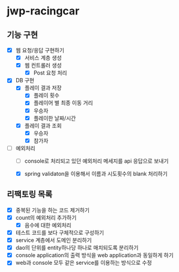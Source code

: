 # jwp-racingcar

## 기능 구현
- [X] 웹 요청/응답 구현하기
  - [X] 서비스 계층 생성
  - [X] 웹 컨트롤러 생성
    - [X] Post 요청 처리
- [X] DB 구현
  - [x] 플레이 결과 저장
    - [X] 플레이 횟수
    - [X] 플레이어 별 최종 이동 거리
    - [X] 우승자
    - [X] 플레이한 날짜/시간
  - [x] 플레이 결과 조회
    - [x] 우승자
    - [x] 참가자
  
- [ ] 예외처리
  - [ ] console로 처리되고 있던 예외처리 메세지를 api 응답으로 보내기
  - [x] spring validaton을 이용해서 이름과 시도횟수의 blank 처리하기


## 리팩토링 목록
- [x] 중복된 기능을 하는 코드 제거하기
- [x] count의 예외처리 추가하기
  - [x] 음수에 대한 예외처리
- [x] 테스트 코드를 보다 구체적으로 구성하기
- [x] service 계층에서 도메인 분리하기 
- [x] dao의 단위를 entity하나당 하나로 매치되도록 분리하기
- [x] console application의 출력 방식을 web application과 동일하게 하기
- [x] web과 console 모두 같은 service를 이용하는 방식으로 수정